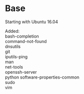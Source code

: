 # Base

Starting with Ubuntu 16.04

Added:  
bash-completion  
command-not-found  
dnsutils  
git  
iputils-ping  
man  
net-tools  
openssh-server  
python
software-properties-common  
sudo  
vim  


